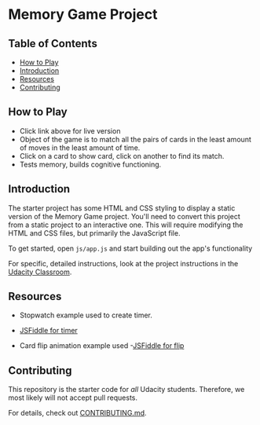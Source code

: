 # Memory Game Project

<!-- * Live version here: (https://lauraleelee.github.io/fendMemoryGame/) -->

## Table of Contents
* [How to Play](#howtoplay)
* [Introduction](#Introduction)
* [Resources](#resources)
* [Contributing](#contributing)

## How to Play
* Click link above for live version
* Object of the game is to match all the pairs of cards in the least
  amount of moves in the least amount of time.
* Click on a card to show card, click on another to find its match.  
* Tests memory, builds cognitive functioning.  

## Introduction

The starter project has some HTML and CSS styling to display a static version of the Memory Game project. You'll need to convert this project from a static project to an interactive one. This will require modifying the HTML and CSS files, but primarily the JavaScript file.

To get started, open `js/app.js` and start building out the app's functionality

For specific, detailed instructions, look at the project instructions in the [Udacity Classroom](https://classroom.udacity.com/me).

## Resources
* Stopwatch example used to create timer.
- [JSFiddle for timer](https://jsfiddle.net/Daniel_Hug/pvk6p/)
* Card flip animation example used
-[JSFiddle for flip](https://jsfiddle.net/james2doyle/qsQun/)


## Contributing

This repository is the starter code for _all_ Udacity students. Therefore, we most likely will not accept pull requests.

For details, check out [CONTRIBUTING.md](CONTRIBUTING.md).
